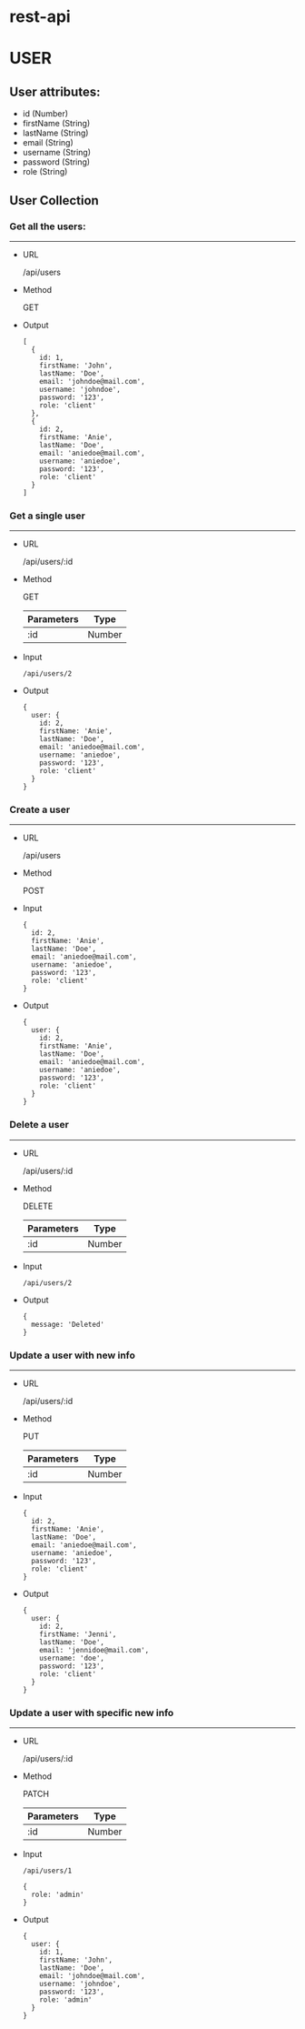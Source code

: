 # rest-api

# USER

## User attributes:
* id (Number)
* firstName (String)
* lastName (String)
* email (String)
* username (String)
* password (String)
* role (String)

## User Collection

### Get all the users:
----
* URL

  /api/users

* Method

  GET

* Output

  ```
  [
    {
      id: 1,
      firstName: 'John',
      lastName: 'Doe',
      email: 'johndoe@mail.com',
      username: 'johndoe',
      password: '123',
      role: 'client'
    },
    {
      id: 2,
      firstName: 'Anie',
      lastName: 'Doe',
      email: 'aniedoe@mail.com',
      username: 'aniedoe',
      password: '123',
      role: 'client'
    }
  ]
  ```



### Get a single user
----
* URL

  /api/users/:id

* Method

  GET

  Parameters | Type
  ---------- | ----
  :id | Number

* Input
  ```
  /api/users/2
  ```

* Output
  ```
  {
    user: {
      id: 2,
      firstName: 'Anie',
      lastName: 'Doe',
      email: 'aniedoe@mail.com',
      username: 'aniedoe',
      password: '123',
      role: 'client'
    }
  }
  ```

### Create a user
----
* URL

  /api/users

* Method

  POST

* Input
  ```
  {
    id: 2,
    firstName: 'Anie',
    lastName: 'Doe',
    email: 'aniedoe@mail.com',
    username: 'aniedoe',
    password: '123',
    role: 'client'
  }
  ```

* Output
  ```
  {
    user: {
      id: 2,
      firstName: 'Anie',
      lastName: 'Doe',
      email: 'aniedoe@mail.com',
      username: 'aniedoe',
      password: '123',
      role: 'client'
    }
  }
  ```

### Delete a user
----
* URL

  /api/users/:id

* Method
  
  DELETE

  Parameters | Type
  ----- | ----
  :id | Number

* Input

  ```
  /api/users/2
  ```

* Output

  ```
  {
    message: 'Deleted'
  }
  ```

### Update a user with new info
----
* URL

  /api/users/:id

* Method
  
  PUT

  Parameters | Type
  ----- | ----
  :id | Number

* Input
  ```
  {
    id: 2,
    firstName: 'Anie',
    lastName: 'Doe',
    email: 'aniedoe@mail.com',
    username: 'aniedoe',
    password: '123',
    role: 'client'
  }
  ```

* Output
  ```
  {
    user: {
      id: 2,
      firstName: 'Jenni',
      lastName: 'Doe',
      email: 'jennidoe@mail.com',
      username: 'doe',
      password: '123',
      role: 'client'
    }
  }
  ```

### Update a user with specific new info
----
* URL

  /api/users/:id

* Method
  
  PATCH

  Parameters | Type
  ----- | ----
  :id | Number

* Input
  ```
  /api/users/1
  ```

  ```
  {
    role: 'admin'
  }
  ```

* Output
  ```
  {
    user: {
      id: 1,
      firstName: 'John',
      lastName: 'Doe',
      email: 'johndoe@mail.com',
      username: 'johndoe',
      password: '123',
      role: 'admin'
    }
  }
  ```
